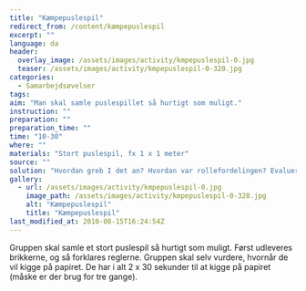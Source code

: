 ```yaml
---
title: "Kæmpepuslespil"
redirect_from: /content/kæmpepuslespil
excerpt: ""
language: da
header:
  overlay_image: /assets/images/activity/kmpepuslespil-0.jpg
  teaser: /assets/images/activity/kmpepuslespil-0-320.jpg
categories:
  - Samarbejdsøvelser
tags: 
aim: "Man skal samle puslespillet så hurtigt som muligt."
instruction: ""
preparation: ""
preparation_time: ""
time: "10-30"
where: ""
materials: "Stort puslespil, fx 1 x 1 meter"
source: ""
solution: "Hvordan greb I det an? Hvordan var rollefordelingen? Evaluer de andre? "
gallery:
  - url: /assets/images/activity/kmpepuslespil-0.jpg
    image_path: /assets/images/activity/kmpepuslespil-0-320.jpg
    alt: "Kæmpepuslespil"
    title: "Kæmpepuslespil"
last_modified_at: 2010-08-15T16:24:54Z
---
```

Gruppen skal samle et stort puslespil så hurtigt som muligt. Først udleveres brikkerne, og så forklares reglerne. Gruppen skal selv vurdere, hvornår de vil kigge på papiret. De har i alt 2 x 30 sekunder til at kigge på papiret (måske er der brug for tre gange).
